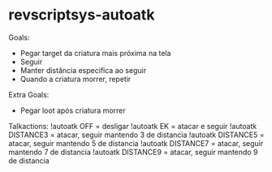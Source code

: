 # revscriptsys-autoatk

Goals:
- Pegar target da criatura mais próxima na tela
- Seguir
- Manter distância especifica ao seguir
- Quando a criatura morrer, repetir

Extra Goals:
- Pegar loot após criatura morrer

Talkactions:
!autoatk OFF = desligar
!autoatk EK = atacar e seguir
!autoatk DISTANCE3 = atacar, seguir mantendo 3 de distancia
!autoatk DISTANCE5 = atacar, seguir mantendo 5 de distancia
!autoatk DISTANCE7 = atacar, seguir mantendo 7 de distancia
!autoatk DISTANCE9 = atacar, seguir mantendo 9 de distancia
